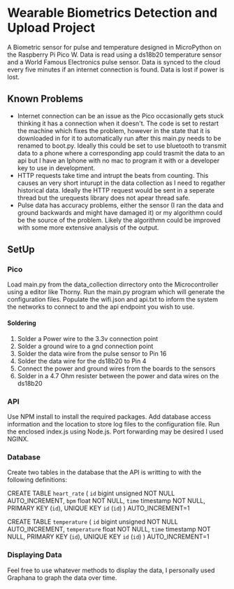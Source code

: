 # Wearable Biometrics Detection and Upload Project

A Biometric sensor for pulse and temperature designed in MicroPython on the Raspberry Pi Pico W. Data is read using a ds18b20 temperature sensor and a World Famous Electronics pulse sensor. Data is synced to the cloud every five minutes if an internet connection is found. Data is lost if power is lost.

## Known Problems

- Internet connection can be an issue as the Pico occasionally gets stuck thinking it has a connection when it doesn't. The code is set to restart the machine which fixes the problem, however in the state that it is downloaded in for it to automatically run after this main.py needs to be renamed to boot.py. Ideally this could be set to use bluetooth to transmit data to a phone where a corresponding app could trasmit the data to an api but I have an Iphone with no mac to program it with or a developer key to use in development.
- HTTP requests take time and intrupt the beats from counting. This causes an very short inturupt in the data collection as I need to regather historical data. Ideally the HTTP request would be sent in a seperate thread but the urequests library does not apear thread safe.
- Pulse data has accuracy problems, either the sensor (I ran the data and ground backwards and might have damaged it) or my algorithmn could be the source of the problem. Likely the algorithmn could be improved with some more extensive analysis of the output.

## SetUp

### Pico

Load main.py from the data_collection dirrectory onto the Microcontroller using a editor like Thorny. Run the main.py program which will generate the configuration files. Populate the wifi.json and api.txt to inform the system the networks to connect to and the api endpoint you wish to use.

#### Soldering

1. Solder a Power wire to the 3.3v connection point
2. Solder a ground wire to a gnd connection point
3. Solder the data wire from the pulse sensor to Pin 16
4. Solder the data wire for the ds18b20 to Pin 4
5. Connect the power and ground wires from the boards to the sensors
6. Solder in a 4.7 Ohm resister between the power and data wires on the ds18b20

### API

Use NPM install to install the required packages. Add database access information and the location to store log files to the configuration file. Run the enclosed index.js using Node.js. Port forwarding may be desired I used NGINX.

### Database

Create two tables in the database that the API is writting to with the following definitions:

CREATE TABLE `heart_rate` (
  `id` bigint unsigned NOT NULL AUTO_INCREMENT,
  `bpm` float NOT NULL,
  `time` timestamp NOT NULL,
  PRIMARY KEY (`id`),
  UNIQUE KEY `id` (`id`)
) AUTO_INCREMENT=1

CREATE TABLE `temperature` (
  `id` bigint unsigned NOT NULL AUTO_INCREMENT,
  `temperature` float NOT NULL,
  `time` timestamp NOT NULL,
  PRIMARY KEY (`id`),
  UNIQUE KEY `id` (`id`)
) AUTO_INCREMENT=1

### Displaying Data

Feel free to use whatever methods to display the data, I personally used Graphana to graph the data over time.
